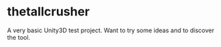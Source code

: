 # thetallcrusher
A very basic Unity3D test project. Want to try some ideas and to discover the tool.
